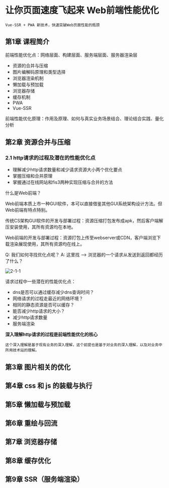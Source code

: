 # 让你页面速度飞起来 Web前端性能优化

    Vue-SSR + PWA 新技术，快速突破Web页面性能的瓶颈

## 第1章 课程简介

前端性能优化点：网络层面、构建层面、服务端层面、服务器渲染层

* 资源的合并与压缩
* 图片编解码原理和类型选择
* 浏览器渲染机制
* 懒加载与预加载
* 浏览器存储
* 缓存机制
* PWA
* Vue-SSR

前端性能优化原理：作用及原理、如何与真实业务场景结合、理论结合实践、量化分析

## 第2章 资源合并与压缩

### 2.1 http请求的过程及潜在的性能优化点

* 理解减少http请求数量和减少请求资源大小两个优化要点
* 掌握压缩和合并原理
* 掌握通过在线网站和fis3两种实现压缩与合并的方法

什么是Web前端？

Web前端本质上市一种GUI软件，本可以直接借鉴其他GUI系统架构设计方法。但Web前端有特点特别。

传统CS架构GUI软件的开发与部署过程：资源压缩打包发布成apk，然后客户端解压安装使用，其所有资源均在本地。

Web前端的开发与部署过程：资源打包上传至webserver或CDN，客户端浏览下载渲染展现使用，其所有资源均在线上。

Q: 我们如何寻找优化点呢？
A: 这里找 --> 浏览器的一个请求从发送到返回都经历了什么？

![2-1-1][1]

请求过程中一些潜在的性能优化点：

* dns是否可以通过缓存减少dns查询时间？
* 网络请求的过程走最近的网络环境？
* 相同的静态资源是否可以缓存？
* 能否减少http请求的大小？
* 减少http请求数量
* 服务端渲染

**深入理解http请求的过程是前端性能优化的核心**

    这个深入理解是基于现有业务的深入理解，这个前提也是基于对业务的深入理解，以及对业务中所用技术站的理解。

## 第3章 图片相关的优化



## 第4章 css 和 js 的装载与执行



## 第5章 懒加载与预加载



## 第6章 重绘与回流



## 第7章 浏览器存储



## 第8章 缓存优化



## 第9章 SSR（服务端渲染）




[1]: http://ofx24fene.bkt.clouddn.com//blog/2018/web-flow.png
